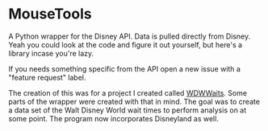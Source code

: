 # MouseTools

A Python wrapper for the Disney API. Data is pulled directly from Disney.
Yeah you could look at the code and figure it out yourself, but here's a library incase you're lazy.

If you needs something specific from the API open a new issue with a "feature request" label.

The creation of this was for a project I created called [WDWWaits](https://github.com/scaratozzolo/WDWWaits). Some parts of the wrapper were created with that in mind. The goal was to create a data set of the Walt Disney World wait times to perform analysis on at some point. The program now incorporates Disneyland as well.
